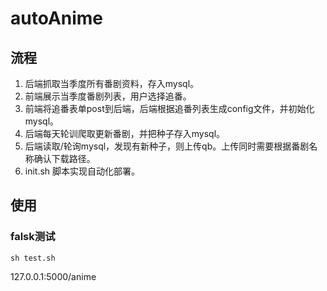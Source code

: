 # autoAnime

## 流程
1. 后端抓取当季度所有番剧资料，存入mysql。
2. 前端展示当季度番剧列表，用户选择追番。
3. 前端将追番表单post到后端，后端根据追番列表生成config文件，并初始化mysql。
4. 后端每天轮训爬取更新番剧，并把种子存入mysql。
5. 后端读取/轮询mysql，发现有新种子，则上传qb。上传同时需要根据番剧名称确认下载路径。
6. init.sh 脚本实现自动化部署。

## 使用
### falsk测试
```
sh test.sh
```
127.0.0.1:5000/anime
